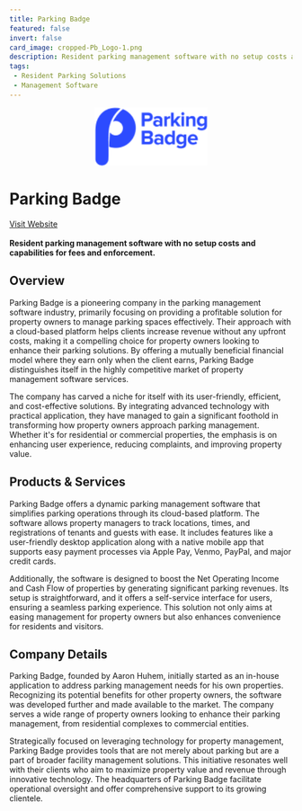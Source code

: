 ```yaml
---
title: Parking Badge
featured: false
invert: false
card_image: cropped-Pb_Logo-1.png
description: Resident parking management software with no setup costs and capabilities for fees and enforcement.
tags: 
 - Resident Parking Solutions
 - Management Software
---
```


<div align="center">
<a href="https://parkingbadge.com/">
<img src="cropped-Pb_Logo-1.png" alt="Logo" style="min-width: 200px; max-width: 600px; height: auto;" >
</a>
</div>

# Parking Badge
<a href="https://parkingbadge.com/">Visit Website</a>
<br>
<br>
**Resident parking management software with no setup costs and capabilities for fees and enforcement.**

## Overview
Parking Badge is a pioneering company in the parking management software industry, primarily focusing on providing a profitable solution for property owners to manage parking spaces effectively. Their approach with a cloud-based platform helps clients increase revenue without any upfront costs, making it a compelling choice for property owners looking to enhance their parking solutions. By offering a mutually beneficial financial model where they earn only when the client earns, Parking Badge distinguishes itself in the highly competitive market of property management software services. 

The company has carved a niche for itself with its user-friendly, efficient, and cost-effective solutions. By integrating advanced technology with practical application, they have managed to gain a significant foothold in transforming how property owners approach parking management. Whether it's for residential or commercial properties, the emphasis is on enhancing user experience, reducing complaints, and improving property value.
## Products & Services 
Parking Badge offers a dynamic parking management software that simplifies parking operations through its cloud-based platform. The software allows property managers to track locations, times, and registrations of tenants and guests with ease. It includes features like a user-friendly desktop application along with a native mobile app that supports easy payment processes via Apple Pay, Venmo, PayPal, and major credit cards.

Additionally, the software is designed to boost the Net Operating Income and Cash Flow of properties by generating significant parking revenues. Its setup is straightforward, and it offers a self-service interface for users, ensuring a seamless parking experience. This solution not only aims at easing management for property owners but also enhances convenience for residents and visitors.
## Company Details 
Parking Badge, founded by Aaron Huhem, initially started as an in-house application to address parking management needs for his own properties. Recognizing its potential benefits for other property owners, the software was developed further and made available to the market. The company serves a wide range of property owners looking to enhance their parking management, from residential complexes to commercial entities. 

Strategically focused on leveraging technology for property management, Parking Badge provides tools that are not merely about parking but are a part of broader facility management solutions. This initiative resonates well with their clients who aim to maximize property value and revenue through innovative technology. The headquarters of Parking Badge facilitate operational oversight and offer comprehensive support to its growing clientele.


